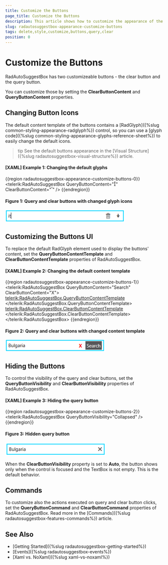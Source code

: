 ```yaml
---
title: Customize the Buttons
page_title: Customize the Buttons
description: This article shows how to customize the appearance of the query and clear buttons of RadAutoSuggestBox.
slug: radautosuggestbox-appearance-customize-buttons
tags: delete,style,customize,buttons,query,clear
position: 0
---
```


# Customize the Buttons

RadAutoSuggestBox has two customizeable buttons - the clear button and the query button.

You can customize those by setting the __ClearButtonContent__ and __QueryButtonContent__ properties.

## Changing Button Icons

The default content template of the buttons contains a [RadGlyph]({%slug common-styling-appearance-radglyph%}) control, so you can use a [glyph code]({%slug common-styling-appearance-glyphs-reference-sheet%}) to easily change the default icons.

>tip See the default buttons appearance in the [Visual Structure]({%slug radautosuggestbox-visual-structure%}) article.

#### __[XAML] Example 1: Changing the default glyphs__
{{region radautosuggestbox-appearance-customize-buttons-0}}
	  <telerik:RadAutoSuggestBox QueryButtonContent="&#xe019;" ClearButtonContent="&#xe10c;" />
{{endregion}}

#### Figure 1: Query and clear buttons with changed glyph icons
![{{ site.framework_name }} RadAutoSuggestBox Query and clear buttons with changed glyph icons](images/radautosuggestbox-appearance-customize-buttons-0.png)

## Customizing the Buttons UI

To replace the default RadGlyph element used to display the buttons' content, set the __QueryButtonContentTemplate__ and __ClearButtonContentTemplate__ properties of RadAutoSuggestBox.

#### __[XAML] Example 2: Changing the default content template__
{{region radautosuggestbox-appearance-customize-buttons-1}}
	<telerik:RadAutoSuggestBox QueryButtonContent="Search" ClearButtonContent="X">
		<telerik:RadAutoSuggestBox.QueryButtonContentTemplate>
			<DataTemplate>
				<TextBlock Text="{Binding}" Foreground="White" Background="#2D2D30" Padding="3" Opacity="0.8"/>
			</DataTemplate>
		</telerik:RadAutoSuggestBox.QueryButtonContentTemplate>
		<telerik:RadAutoSuggestBox.ClearButtonContentTemplate>
			<DataTemplate>
				<TextBlock Text="{Binding}" Foreground="Red" FontWeight="Bold"/>
			</DataTemplate>
		</telerik:RadAutoSuggestBox.ClearButtonContentTemplate>
	</telerik:RadAutoSuggestBox>
{{endregion}}

#### Figure 2: Query and clear buttons with changed content template
![{{ site.framework_name }} RadAutoSuggestBox Query and clear buttons with changed content template](images/radautosuggestbox-appearance-customize-buttons-1.png)

## Hiding the Buttons

To control the visibility of the query and clear buttons, set the __QueryButtonVisibility__ and __ClearButtonVisibility__ properties of RadAutoSuggestBox.

#### __[XAML] Example 3: Hiding the query button__
{{region radautosuggestbox-appearance-customize-buttons-2}}
	<telerik:RadAutoSuggestBox QueryButtonVisibility="Collapsed" />
{{endregion}}

#### Figure 3: Hidden query button
![{{ site.framework_name }} RadAutoSuggestBox Hidden query button](images/radautosuggestbox-appearance-customize-buttons-2.png)

When the __ClearButtonVisibility__ property is set to __Auto__, the button shows only when the control is focused and the TextBox is not empty. This is the default behavior.

## Commands

To customize also the actions executed on query and clear button clicks, set the __QueryButtonCommand__ and __ClearButtonCommand__ properties of RadAutoSuggestBox. Read more in the [Commands]({%slug radautosuggestbox-features-commands%}) article.

## See Also  
 * [Getting Started]({%slug radautosuggestbox-getting-started%})
 * [Events]({%slug radautosuggestbox-events%})   
 * [Xaml vs. NoXaml]({%slug xaml-vs-noxaml%})
